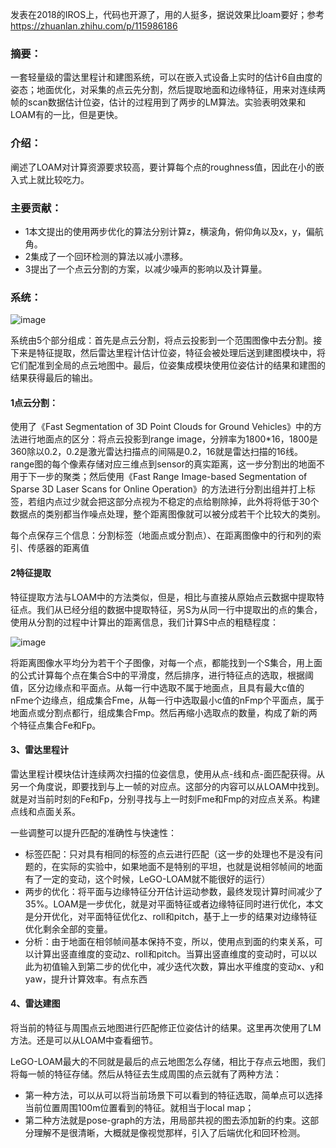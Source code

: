 发表在2018的IROS上，代码也开源了，用的人挺多，据说效果比loam要好；参考 https://zhuanlan.zhihu.com/p/115986186
### 摘要：
一套轻量级的雷达里程计和建图系统，可以在嵌入式设备上实时的估计6自由度的姿态；地面优化，对采集的点云先分割，然后提取地面和边缘特征，用来对连续两帧的scan数据估计位姿，估计的过程用到了两步的LM算法。实验表明效果和LOAM有的一比，但是更快。
### 介绍：
阐述了LOAM对计算资源要求较高，要计算每个点的roughness值，因此在小的嵌入式上就比较吃力。
### 主要贡献：
- 1本文提出的使用两步优化的算法分别计算z，横滚角，俯仰角以及x，y，偏航角。
- 2集成了一个回环检测的算法以减小漂移。
- 3提出了一个点云分割的方案，以减少噪声的影响以及计算量。
### 系统：
![image](https://github.com/BlackApple-LMZ/paper_learning/edit/main/2020/0728-0729-Lego-loam%20Lightweight%20and%20ground-optimization%20lidar%20odomotry%20and%20mapping%20on%20variable%20terrain/11.png)

系统由5个部分组成：首先是点云分割，将点云投影到一个范围图像中去分割。接下来是特征提取，然后雷达里程计估计位姿，特征会被处理后送到建图模块中，将它们配准到全局的点云地图中。最后，位姿集成模块使用位姿估计的结果和建图的结果获得最后的输出。

#### 1点云分割：
使用了《Fast Segmentation of 3D Point Clouds for Ground Vehicles》中的方法进行地面点的区分：将点云投影到range image，分辨率为1800\*16，1800是360除以0.2，0.2是激光雷达扫描点的间隔是0.2，16就是雷达扫描的16线。range图的每个像素存储对应三维点到sensor的真实距离，这一步分割出的地面不用于下一步的聚类；然后使用《Fast Range Image-based Segmentation of Sparse 3D Laser Scans for Online Operation》的方法进行分割出组并打上标签，若组内点过少就会把这部分点视为不稳定的点给剔除掉，此外将将低于30个数据点的类别都当作噪点处理，整个距离图像就可以被分成若干个比较大的类别。

每个点保存三个信息：分割标签（地面点或分割点）、在距离图像中的行和列的索引、传感器的距离值
#### 2特征提取
特征提取方法与LOAM中的方法类似，但是，相比与直接从原始点云数据中提取特征点。我们从已经分组的数据中提取特征，另S为从同一行中提取出的点的集合，使用从分割的过程中计算出的距离信息，我们计算S中点的粗糙程度：

 ![image](https://github.com/BlackApple-LMZ/paper_learning/edit/main/2020/0728-0729-Lego-loam%20Lightweight%20and%20ground-optimization%20lidar%20odomotry%20and%20mapping%20on%20variable%20terrain/22.png)
 
将距离图像水平均分为若干个子图像，对每一个点，都能找到一个S集合，用上面的公式计算每个点在集合S中的平滑度，然后排序，进行特征点的选取，根据阈值，区分边缘点和平面点。从每一行中选取不属于地面点，且具有最大c值的nFme个边缘点，组成集合Fme，从每一行中选取最小c值的nFmp个平面点，属于地面点或分割点都行，组成集合Fmp。然后再缩小选取点的数量，构成了新的两个特征点集合Fe和Fp。
#### 3、雷达里程计
雷达里程计模块估计连续两次扫描的位姿信息，使用从点-线和点-面匹配获得。从另一个角度说，即要找到与上一帧的对应点。这部分的内容可以从LOAM中找到。就是对当前时刻的Fe和Fp，分别寻找与上一时刻Fme和Fmp的对应点关系。构建点线和点面关系。

一些调整可以提升匹配的准确性与快速性：
- 标签匹配：只对具有相同的标签的点云进行匹配（这一步的处理也不是没有问题的，在实际的实验中，如果地面不是特别的平坦，也就是说相邻帧间的地面有了一定的变动，这个时候，LeGO-LOAM就不能很好的运行）
- 两步的优化：将平面与边缘特征分开估计运动参数，最终发现计算时间减少了35%。LOAM是一步优化，就是对平面特征或者边缘特征同时进行优化，本文是分开优化，对平面特征优化z、roll和pitch，基于上一步的结果对边缘特征优化剩余全部的变量。
- 分析：由于地面在相邻帧间基本保持不变，所以，使用点到面的约束关系，可以计算出竖直维度的变动z、roll和pitch。当算出竖直维度的变动时，可以以此为初值输入到第二步的优化中，减少迭代次数，算出水平维度的变动x、y和yaw，提升计算效率。有点东西
#### 4、雷达建图
将当前的特征与周围点云地图进行匹配修正位姿估计的结果。这里再次使用了LM方法。还是可以从LOAM中查看细节。

LeGO-LOAM最大的不同就是最后的点云地图怎么存储，相比于存点云地图，我们将每一帧的特征存储。然后从特征去生成周围的点云就有了两种方法：
- 第一种方法，可以从可以将当前场景下可以看到的特征选取，简单点可以选择当前位置周围100m位置看到的特征。就相当于local map；
- 第二种方法就是pose-graph的方法，用局部共视的图去添加新的约束。这部分理解不是很清晰，大概就是像视觉那样，引入了后端优化和回环检测。
